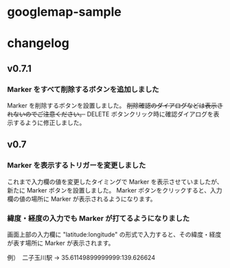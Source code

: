 googlemap-sample
================


# changelog

## v0.7.1

### Marker をすべて削除するボタンを追加しました

Marker を削除するボタンを設置しました。
~~削除確認のダイアログなどは表示されないのでご注意ください。~~
DELETE ボタンクリック時に確認ダイアログを表示するように修正しました。


## v0.7

### Marker を表示するトリガーを変更しました

これまで入力欄の値を変更したタイミングで Marker を表示させていましたが、新たに Marker ボタンを設置しました。
Marker ボタンをクリックすると、入力欄の値の場所に Marker が表示されるようになります。


### 緯度・経度の入力でも Marker が打てるようになりました

画面上部の入力欄に "latitude:longitude" の形式で入力すると、その緯度・経度が表す場所に Marker が表示されます。

例）　二子玉川駅 → 35.61149899999999:139.626624

